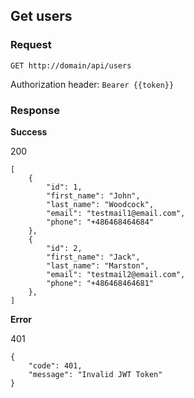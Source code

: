 Get users
------------

### Request

```
GET http://domain/api/users
```

Authorization header: `Bearer {{token}}`

### Response

**Success**

200

```
[
    {
        "id": 1,
        "first_name": "John",
        "last_name": "Woodcock",
        "email": "testmail1@email.com",
        "phone": "+486468464684"
    },
    {
        "id": 2,
        "first_name": "Jack",
        "last_name": "Marston",
        "email": "testmail2@email.com",
        "phone": "+486468464681"
    },
]
```

**Error**

401

```
{
    "code": 401,
    "message": "Invalid JWT Token"
}
```